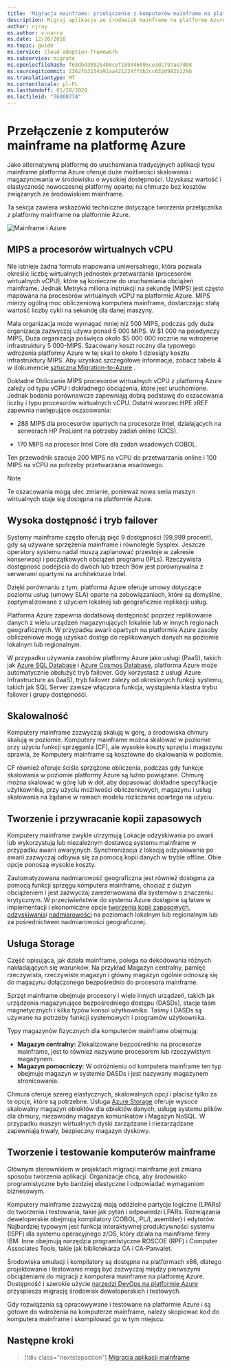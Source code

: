 ```yaml
---
title: 'Migracja mainframe: przełączenie z komputerów mainframe na platformę Azure'
description: Migruj aplikacje ze środowisk mainframe na platformę Azure dla systemów, które są aktualnie uruchomione na komputerach mainframe.
author: njray
ms.author: v-nanra
ms.date: 12/26/2018
ms.topic: guide
ms.service: cloud-adoption-framework
ms.subservice: migrate
ms.openlocfilehash: f68dbd309264b0cef189346096ce3dc797ae7d08
ms.sourcegitcommit: 2362fb3154a91aa421224ffdb2cc632d982b129b
ms.translationtype: MT
ms.contentlocale: pl-PL
ms.lasthandoff: 01/28/2020
ms.locfileid: "76808774"
---
```

# <a name="make-the-switch-from-mainframes-to-azure"></a>Przełączenie z komputerów mainframe na platformę Azure

Jako alternatywną platformę do uruchamiania tradycyjnych aplikacji typu mainframe platforma Azure oferuje duże możliwości skalowania i magazynowania w środowisku o wysokiej dostępności. Uzyskasz wartość i elastyczność nowoczesnej platformy opartej na chmurze bez kosztów związanych ze środowiskiem mainframe.

Ta sekcja zawiera wskazówki techniczne dotyczące tworzenia przełącznika z platformy mainframe na platformie Azure.

![Mainframe i Azure](../../_images/mainframe-migration/make-the-switch.png)

## <a name="mips-vs-vcpus"></a>MIPS a procesorów wirtualnych vCPU

Nie istnieje żadna formuła mapowania uniwersalnego, która pozwala określić liczbę wirtualnych jednostek przetwarzania (procesorów wirtualnych vCPU), które są konieczne do uruchamiania obciążeń mainframe. Jednak Metryka miliona instrukcji na sekundę (MIPS) jest często mapowana na procesorów wirtualnych vCPU na platformie Azure. MIPS mierzy ogólną moc obliczeniową komputera mainframe, dostarczając stałą wartość liczby cykli na sekundę dla danej maszyny.

Mała organizacja może wymagać mniej niż 500 MIPS, podczas gdy duża organizacja zazwyczaj używa ponad 5 000 MIPS. W $1 000 na pojedynczy MIPS, Duża organizacja poświęca około $5 000 000 rocznie na wdrożenie infrastruktury 5 000-MIPS. Szacowany koszt roczny dla typowego wdrożenia platformy Azure w tej skali to około 1 dziesiąty kosztu infrastruktury MIPS. Aby uzyskać szczegółowe informacje, zobacz tabela 4 w dokumencie [sztuczna Migration-to-Azure](https://azure.microsoft.com/resources/demystifying-mainframe-to-azure-migration) .

Dokładne Obliczanie MIPS procesorów wirtualnych vCPU z platformą Azure zależy od typu vCPU i dokładnego obciążenia, które jest uruchomione. Jednak badania porównawcze zapewniają dobrą podstawę do oszacowania liczby i typu procesorów wirtualnych vCPU. Ostatni wzorzec HPE zREF zapewnia następujące oszacowania:

- 288 MIPS dla procesorów opartych na procesorze Intel, działających na serwerach HP ProLiant na potrzeby zadań online (CICS).

- 170 MIPS na procesor Intel Core dla zadań wsadowych COBOL.

Ten przewodnik szacuje 200 MIPS na vCPU do przetwarzania online i 100 MIPS na vCPU na potrzeby przetwarzania wsadowego.

> [!NOTE]
> Te oszacowania mogą ulec zmianie, ponieważ nowa seria maszyn wirtualnych staje się dostępna na platformie Azure.

## <a name="high-availability-and-failover"></a>Wysoka dostępność i tryb failover

Systemy mainframe często oferują pięć 9 dostępności (99,999 procent), gdy są używane sprzężenia mainframe i równoległe Sysplex. Jeszcze operatory systemu nadal muszą zaplanować przestoje w zakresie konserwacji i początkowych obciążeń programu (IPLs). Rzeczywista dostępność podejścia do dwóch lub trzech 9ów jest porównywalna z serwerami opartymi na architekturze Intel.

Dzięki porównaniu z tym, platforma Azure oferuje umowy dotyczące poziomu usług (umowy SLA) oparte na zobowiązaniach, które są domyślne, zoptymalizowane z użyciem lokalnej lub geograficznie replikacji usług.

Platforma Azure zapewnia dodatkową dostępność poprzez replikowanie danych z wielu urządzeń magazynujących lokalnie lub w innych regionach geograficznych. W przypadku awarii opartych na platformie Azure zasoby obliczeniowe mogą uzyskać dostęp do replikowanych danych na poziomie lokalnym lub regionalnym.

W przypadku używania zasobów platformy Azure jako usługi (PaaS), takich jak [Azure SQL Database](https://docs.microsoft.com/azure/sql-database/sql-database-technical-overview) i [Azure Cosmos Database](https://docs.microsoft.com/azure/cosmos-db/introduction), platforma Azure może automatycznie obsłużyć tryb failover. Gdy korzystasz z usługi Azure Infrastructure as (IaaS), tryb failover zależy od określonych funkcji systemu, takich jak SQL Server zawsze włączona funkcja, wystąpienia klastra trybu failover i grupy dostępności.

## <a name="scalability"></a>Skalowalność

Komputery mainframe zazwyczaj skalują w górę, a środowiska chmury skalują w poziomie. Komputery mainframe można skalować w poziomie przy użyciu funkcji sprzęgania (CF), ale wysokie koszty sprzętu i magazynu sprawia, że Komputery mainframe są kosztowne do skalowania w poziomie.

CF również oferuje ściśle sprzężone obliczenia, podczas gdy funkcje skalowania w poziomie platformy Azure są luźno powiązane. Chmurę można skalować w górę lub w dół, aby dopasować dokładne specyfikacje użytkownika, przy użyciu możliwości obliczeniowych, magazynu i usług skalowania na żądanie w ramach modelu rozliczania opartego na użyciu.

## <a name="backup-and-recovery"></a>Tworzenie i przywracanie kopii zapasowych

Komputery mainframe zwykle utrzymują Lokacje odzyskiwania po awarii lub wykorzystują lub niezależnym dostawcą systemu mainframe w przypadku awarii awaryjnych. Synchronizacja z lokacją odzyskiwania po awarii zazwyczaj odbywa się za pomocą kopii danych w trybie offline. Obie opcje ponoszą wysokie koszty.

Zautomatyzowana nadmiarowość geograficzna jest również dostępna za pomocą funkcji sprzęgu komputera mainframe, chociaż z dużym obciążeniem i jest zazwyczaj zarezerwowana dla systemów o znaczeniu krytycznym. W przeciwieństwie do systemu Azure dostępne są łatwe w implementacji i ekonomiczne opcje [tworzenia kopii zapasowych](https://docs.microsoft.com/azure/backup/backup-introduction-to-azure-backup), [odzyskiwania](https://docs.microsoft.com/azure/site-recovery/site-recovery-overview)i [nadmiarowości](https://docs.microsoft.com/azure/storage/common/storage-redundancy) na poziomach lokalnym lub regionalnym lub za pośrednictwem nadmiarowości geograficznej.

## <a name="storage"></a>Usługa Storage

Część opisująca, jak działa mainframe, polega na dekodowania różnych nakładających się warunków. Na przykład Magazyn centralny, pamięć rzeczywista, rzeczywiste magazyn i główny magazyn ogólnie odnoszą się do magazynu dołączonego bezpośrednio do procesora mainframe.

Sprzęt mainframe obejmuje procesory i wiele innych urządzeń, takich jak urządzenia magazynujące bezpośredniego dostępu (DASDs), stacje taśm magnetycznych i kilka typów konsol użytkownika. Taśmy i DASDs są używane na potrzeby funkcji systemowych i programów użytkownika.

Typy magazynów fizycznych dla komputerów mainframe obejmują:

- **Magazyn centralny:** Zlokalizowane bezpośrednio na procesorze mainframe, jest to również nazywane procesorem lub rzeczywistym magazynem.
- **Magazyn pomocniczy:** W odróżnieniu od komputera mainframe ten typ obejmuje magazyn w systemie DASDs i jest nazywany magazynem stronicowania.

Chmura oferuje szereg elastycznych, skalowalnych opcji i płacisz tylko za te opcje, które są potrzebne. Usługa [Azure Storage](https://docs.microsoft.com/azure/storage/common/storage-introduction) oferuje wysoce skalowalny magazyn obiektów dla obiektów danych, usługę systemu plików dla chmury, niezawodny magazyn komunikatów i Magazyn NoSQL. W przypadku maszyn wirtualnych dyski zarządzane i niezarządzane zapewniają trwały, bezpieczny magazyn dyskowy.

## <a name="mainframe-development-and-testing"></a>Tworzenie i testowanie komputerów mainframe

Głównym sterownikiem w projektach migracji mainframe jest zmiana sposobu tworzenia aplikacji. Organizacje chcą, aby środowisko programistyczne było bardziej elastyczne i odpowiadać wymaganiom biznesowym.

Komputery mainframe zazwyczaj mają oddzielne partycje logiczne (LPARs) do tworzenia i testowania, takie jak pytań i odpowiedzi LPARs. Rozwiązania deweloperskie obejmują kompilatory (COBOL, PL/I, asembler) i edytorów. Najbardziej typowym jest funkcja interaktywnej produktywności systemu (ISPF) dla systemu operacyjnego z/OS, który działa na mainframe firmy IBM. Inne obejmują narzędzia programistyczne ROSCOE (RPF) i Computer Associates Tools, takie jak bibliotekarza CA i CA-Panvalet.

Środowiska emulacji i kompilatory są dostępne na platformach x86, dlatego projektowanie i testowanie mogą być zazwyczaj między pierwszymi obciążeniami do migracji z komputera mainframe na platformę Azure. Dostępność i szerokie użycie [narzędzi DevOps na platformie Azure](https://azure.microsoft.com/solutions/devops) przyspiesza migrację środowisk deweloperskich i testowych.

Gdy rozwiązania są opracowywane i testowane na platformie Azure i są gotowe do wdrożenia na komputerze mainframe, należy skopiować kod do komputera mainframe i skompilować go w tym miejscu.

## <a name="next-steps"></a>Następne kroki

> [!div class="nextstepaction"]
> [Migracja aplikacji mainframe](./application-strategies.md)
